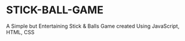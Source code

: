 # STICK-BALL-GAME
A Simple but Entertaining Stick &amp; Balls Game created Using JavaScript, HTML, CSS
